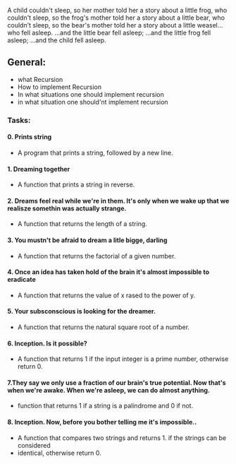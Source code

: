 A child couldn't sleep, so her mother told her a story about a little frog,
    who couldn't sleep, so the frog's mother told her a story about a little bear,
         who couldn't sleep, so the bear's mother told her a story about a little weasel... 
            who fell asleep.
         ...and the little bear fell asleep;
    ...and the little frog fell asleep;
...and the child fell asleep.

## General:
* what Recursion
* How to implement Recursion
* In what situations one should implement recursion
* in what situation one should'nt implement recursion

### Tasks:

#### 0. Prints string
* A program that prints a string, followed by a new line.

#### 1. Dreaming together
* A function that prints a string in reverse.

#### 2. Dreams feel real while we're in them. It's only when we wake up that we realisze somethin was actually strange.
* A function that returns the length of a string.

#### 3. You mustn't be afraid to dream a litle bigge, darling
* A function that returns the factorial of a given number.

#### 4. Once an idea has taken hold of the brain it's almost impossible to eradicate
* A function that returns the value of x rased to the power of y.

#### 5. Your subsconscious is looking for the dreamer.
* A function that returns the natural square root of a number.

#### 6. Inception. Is it possible?
* A function that returns 1 if the input integer is a prime number, otherwise return 0.

#### 7.They say we only use a fraction of our brain's true potential. Now that's when we're awake. When we're asleep, we can do almost anything.
* function that returns 1 if a string is a palindrome and 0 if not.

#### 8. Inception. Now, before you bother telling me it's impossible..
* A function that compares two strings and returns 1. if the strings can be considered 
* identical, otherwise return 0.
